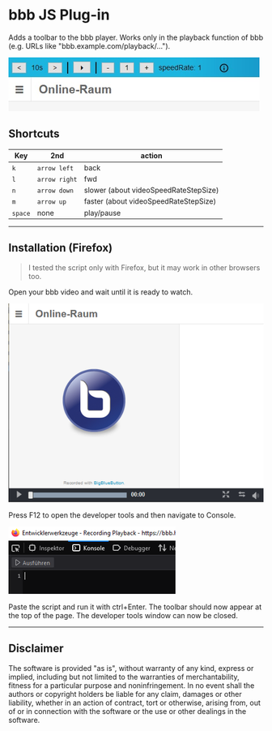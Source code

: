 # bbb JS Plug-in

Adds a toolbar to the bbb player. Works only in the playback function of bbb (e.g. URLs like "bbb.example.com/playback/...").

![](./00_readme_assets/final.png)

## Shortcuts
Key | 2nd | action
--- | --- | ---
`k` | `arrow left` | back
`l` | `arrow right` | fwd
`n` | `arrow down` | slower (about videoSpeedRateStepSize)
`m` | `arrow up` | faster (about videoSpeedRateStepSize)
`space` | none | play/pause

---

## Installation (Firefox)

> I tested the script only with Firefox, but it may work in other browsers too.

Open your bbb video and wait until it is ready to watch.

![](./00_readme_assets/bbbReady.png)

Press F12 to open the developer tools and then navigate to Console.

![](./00_readme_assets/firefoxKonsole.png)

Paste the script and run it with ctrl+Enter. The toolbar should now appear at the top of the page. The developer tools window can now be closed.

---

## Disclaimer

The software is provided "as is", without warranty of any kind, express or implied, including but not limited to the warranties of merchantability, fitness for a particular purpose and noninfringement. In no event shall the authors or copyright holders be liable for any claim, damages or other liability, whether in an action of contract, tort or otherwise, arising from, out of or in connection with the software or the use or other dealings in the software.
